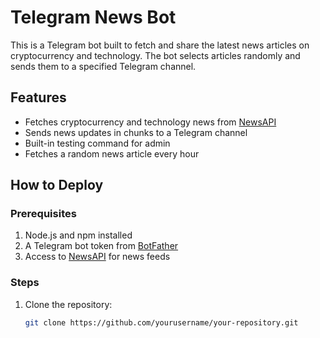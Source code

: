 # Telegram News Bot

This is a Telegram bot built to fetch and share the latest news articles on cryptocurrency and technology. The bot selects articles randomly and sends them to a specified Telegram channel.

## Features
- Fetches cryptocurrency and technology news from [NewsAPI](https://newsapi.org/)
- Sends news updates in chunks to a Telegram channel
- Built-in testing command for admin
- Fetches a random news article every hour

## How to Deploy

### Prerequisites
1. Node.js and npm installed
2. A Telegram bot token from [BotFather](https://core.telegram.org/bots#botfather)
3. Access to [NewsAPI](https://newsapi.org/) for news feeds

### Steps
1. Clone the repository:
   ```bash
   git clone https://github.com/yourusername/your-repository.git
